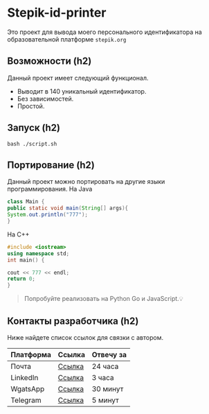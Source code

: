 # Stepik-id-printer
Это проект для вывода моего персонального идентификатора на образовательной платформе ```stepik.org ```

## Возможности (h2)

Данный проект имеет следующий функционал.

+ Выводит в 140 уникальный идентификатор.
+ Без зависимостей.
+ Простой.

## Запуск (h2)

```
bash ./script.sh
```

## Портирование (h2)

Данный проект можно портировать на другие языки программирования.
На Java
```java
class Main {
public static void main(String[] args){
System.out.println("777");
}
```
На С++
```c++
#include <iostream>
using namespace std;
int main() {

cout << 777 << endl;
return 0;
}
```
> Попробуйте реализовать нa Python Go и JavaScript.💡

## Контакты разработчика (h2)
Ниже найдете список ссылок для связки с автором.

|Платформа|Cсылка|Отвечу за|     
|----|-----|-------|   
|Почта |[Cсылка]() | 24 часа|
|LinkedIn | [Cсылка]() | З часа|
|WgatsApp | [Cсылка]() | 30 минут|
|Telegram| [Cсылка]()| 5 минут| 
